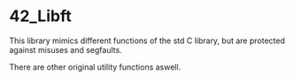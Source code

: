 # 42_Libft

This library mimics different functions of the std C library, but are protected against misuses and segfaults.

There are other original utility functions aswell.
